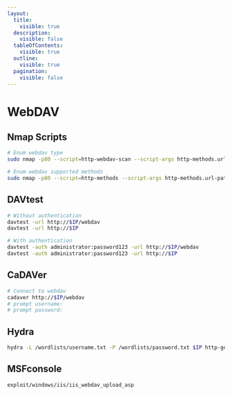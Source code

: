 ```yaml
---
layout:
  title:
    visible: true
  description:
    visible: false
  tableOfContents:
    visible: true
  outline:
    visible: true
  pagination:
    visible: false
---
```


# WebDAV

## Nmap Scripts

```bash
# Enum webdav type
sudo nmap -p80 --script=http-webdav-scan --script-args http-methods.url-path=/webdav/ $IP

# Enum webdav supported methods
sudo nmap -p80 --script=http-methods --script-args http-methods.url-path=/webdav/ $IP
```

## DAVtest

```bash
# Without authentication
davtest -url http://$IP/webdav
davtest -url http://$IP

# With authentication
davtest -auth administrator:password123 -url http://$IP/webdav
davtest -auth administrator:password123 -url http://$IP
```

## CaDAVer

```bash
# Connect to webdav
cadaver http://$IP/webdav
# prompt username:
# prompt password:
```

## Hydra

```bash
hydra -L /wordlists/username.txt -P /wordlists/password.txt $IP http-get /webdav/
```

## MSFconsole

```bash
exploit/windows/iis/iis_webdav_upload_asp
```
